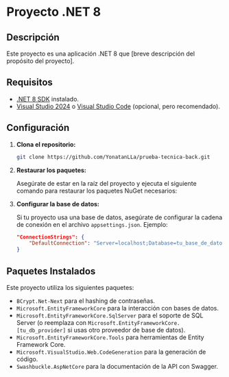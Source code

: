 # Proyecto .NET 8

## Descripción

Este proyecto es una aplicación .NET 8 que [breve descripción del propósito del proyecto].

## Requisitos

- [.NET 8 SDK](https://dotnet.microsoft.com/download/dotnet/8.0) instalado.
- [Visual Studio 2024](https://visualstudio.microsoft.com/) o [Visual Studio Code](https://code.visualstudio.com/) (opcional, pero recomendado).

## Configuración

1. **Clona el repositorio:**

    ```bash
    git clone https://github.com/YonatanLLa/prueba-tecnica-back.git
    ```

2. **Restaurar los paquetes:**

    Asegúrate de estar en la raíz del proyecto y ejecuta el siguiente comando para restaurar los paquetes NuGet necesarios:

3. **Configurar la base de datos:**

    Si tu proyecto usa una base de datos, asegúrate de configurar la cadena de conexión en el archivo `appsettings.json`. Ejemplo:

    ```json
    "ConnectionStrings": {
        "DefaultConnection": "Server=localhost;Database=tu_base_de_datos;User Id=tu_usuario;Password=tu_contraseña;"
    }
    ```

  ## Paquetes Instalados

Este proyecto utiliza los siguientes paquetes:

- `BCrypt.Net-Next` para el hashing de contraseñas.
- `Microsoft.EntityFrameworkCore` para la interacción con bases de datos.
- `Microsoft.EntityFrameworkCore.SqlServer` para el soporte de SQL Server (o reemplaza con `Microsoft.EntityFrameworkCore.[tu_db_provider]` si usas otro proveedor de base de datos).
- `Microsoft.EntityFrameworkCore.Tools` para herramientas de Entity Framework Core.
- `Microsoft.VisualStudio.Web.CodeGeneration` para la generación de código.
- `Swashbuckle.AspNetCore` para la documentación de la API con Swagger.


